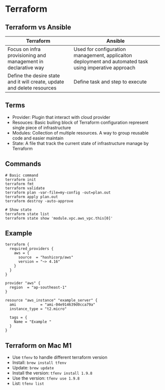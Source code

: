 # Terraform

## Terraform vs Ansible

| Terraform | Ansible |
| --------- | ------- |
| Focus on infra provisioning and management in declarative way | Used for configuration management, applicaiton deployment and automated task using imperative approach |
| Define the desire state and it will create, update and delete resources | Define task and step to execute |

## Terms

- Provider: Plugin that interact with cloud provider
- Resouces: Basic builing block of Terraform configuration represent single piece of infrastructure
- Modules: Collection of multiple resources. A way to group reusable code and easier maintain
- State: A file that track the current state of infrastructure manage by Terraform

## Commands

```
# Basic command
terraform init
terraform fmt
terraform validate
terraform plan -var-file=my-config -out=plan.out
terraform apply plan.out
terraform destroy -auto-approve

# Show state
terraform state list
terraform state show 'module.vpc.aws_vpc.this[0]'
```

## Example
```
terraform {
  required_providers {
    aws = {
      source  = "hashicorp/aws"
      version = "~> 4.16"
    }
  }
}

provider "aws" {
  region  = "ap-southeast-1"
}

resource "aws_instance" "example_server" {
  ami           = "ami-04e914639d0cca79a"
  instance_type = "t2.micro"

  tags = {
    Name = "Example "
  }
}
```

## Terraform on Mac M1
- Use `tfenv` to handle different terraform version
- Install: `brew install tfenv`
- Update: `brew update`
- Install the version: `tfenv install 1.9.8`
- Use the version: `tfenv use 1.9.8`
- List: `tfenv list`